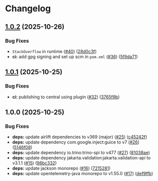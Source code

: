 # Changelog

## [1.0.2](https://github.com/baptistegh/trino-http-group-provider/compare/v1.0.1...v1.0.2) (2025-10-26)


### Bug Fixes

* `StackOverflow` in runtime ([#40](https://github.com/baptistegh/trino-http-group-provider/issues/40)) ([28d0c3f](https://github.com/baptistegh/trino-http-group-provider/commit/28d0c3f099c15b94ff209cabd0199cdd3f7a90db))
* **ci:** add gpg signing and set up scm in `pom.xml` ([#36](https://github.com/baptistegh/trino-http-group-provider/issues/36)) ([5f9da71](https://github.com/baptistegh/trino-http-group-provider/commit/5f9da715daa91cdb12bba6d677b07be2747dcaa4))

## [1.0.1](https://github.com/baptistegh/trino-http-group-provider/compare/v1.0.0...v1.0.1) (2025-10-25)


### Bug Fixes

* **ci:** publishing to central using plugin ([#32](https://github.com/baptistegh/trino-http-group-provider/issues/32)) ([3765f9b](https://github.com/baptistegh/trino-http-group-provider/commit/3765f9b871ee0e7bc945926c4b8a04a67ee35b23))

## 1.0.0 (2025-10-25)


### Bug Fixes

* **deps:** update airlift dependencies to v369 (major) ([#25](https://github.com/baptistegh/trino-http-group-provider/issues/25)) ([c45242f](https://github.com/baptistegh/trino-http-group-provider/commit/c45242f25c9ce69d2cda8cbd10e40388e53daf43))
* **deps:** update dependency com.google.inject:guice to v7 ([#26](https://github.com/baptistegh/trino-http-group-provider/issues/26)) ([5146f08](https://github.com/baptistegh/trino-http-group-provider/commit/5146f087fa30f1f00639af2c5e630684ca3b3f04))
* **deps:** update dependency io.trino:trino-spi to v477 ([#27](https://github.com/baptistegh/trino-http-group-provider/issues/27)) ([81038ae](https://github.com/baptistegh/trino-http-group-provider/commit/81038ae7fa625d29e30a2c4bd038c4be0333b055))
* **deps:** update dependency jakarta.validation:jakarta.validation-api to v3.1.1 ([#15](https://github.com/baptistegh/trino-http-group-provider/issues/15)) ([98bc332](https://github.com/baptistegh/trino-http-group-provider/commit/98bc3325219b23002dfc860328679fa0743f17d9))
* **deps:** update jackson monorepo ([#16](https://github.com/baptistegh/trino-http-group-provider/issues/16)) ([7215281](https://github.com/baptistegh/trino-http-group-provider/commit/721528129b7c8c0b88d8c1303a2d266647831724))
* **deps:** update opentelemetry-java monorepo to v1.55.0 ([#17](https://github.com/baptistegh/trino-http-group-provider/issues/17)) ([def9ffb](https://github.com/baptistegh/trino-http-group-provider/commit/def9ffbe28383d6f72546ee07210afa0ce901cdf))
